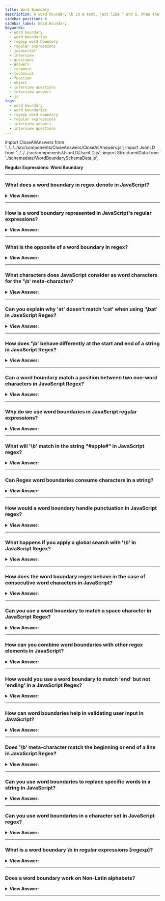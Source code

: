```yaml
---
title: Word Boundary
description: A word boundary \b is a test, just like ^ and $. When the regexp engine comes across \b, it checks that the position in the string is a word boundary.
sidebar_position: 6
sidebar_label: Word Boundary
keywords:
  - word boundary
  - word boundaries
  - regexp word boundary
  - regular expressions
  - javascript
  - interview
  - questions
  - answers
  - response
  - technical
  - function
  - object
  - interview questions
  - interview answers
  - js
tags:
  - word boundary
  - word boundaries
  - regexp word boundary
  - regular expressions
  - interview answers
  - interview questions
---
```


import CloseAllAnswers from '../../../src/components/CloseAnswers/CloseAllAnswers.js';
import JsonLD from '../../../src/components/JsonLD/JsonLD.js';
import StructuredData from './schemadata/WordBoundarySchemaData.js';

<JsonLD data={StructuredData} />

<head>
  <title>Word Boundary | Regular Expressions Interview Questions</title>
</head>

**Regular Expressions: Word Boundary**

<CloseAllAnswers />

---

### What does a word boundary in regex denote in JavaScript?

<details>
  <summary><strong>View Answer:</strong></summary>
  <div>
  <div><strong>Interview Response:</strong> It represents a position where a word character is not followed or preceded by another word character.
  </div><br />
  </div>
</details>

---

### How is a word boundary represented in JavaScript's regular expressions?

<details>
  <summary><strong>View Answer:</strong></summary>
  <div>
  <div><strong>Interview Response:</strong> In Regex, Word boundaries are represented by the '\b' meta-character.
  </div><br />
  </div>
</details>

---

### What is the opposite of a word boundary in regex?

<details>
  <summary><strong>View Answer:</strong></summary>
  <div>
  <div><strong>Interview Response:</strong> In Regex, The '\B' meta-character matches a non-word boundary position.
  </div><br />
  </div>
</details>

---

### What characters does JavaScript consider as word characters for the '\b' meta-character?

<details>
  <summary><strong>View Answer:</strong></summary>
  <div>
  <div><strong>Interview Response:</strong> JavaScript considers alphanumeric characters (A-Z, a-z, 0-9) and the underscore (_) as word characters.
  </div><br />
  </div>
</details>

---

### Can you explain why 'at' doesn't match 'cat' when using '\bat' in JavaScript Regex?

<details>
  <summary><strong>View Answer:</strong></summary>
  <div>
  <div><strong>Interview Response:</strong> The '\bat' specifies a word boundary before 'at', but 'c' before 'at' in 'cat' forms a word, violating the boundary.
  </div><br />
  </div>
</details>

---

### How does '\b' behave differently at the start and end of a string in JavaScript Regex?

<details>
  <summary><strong>View Answer:</strong></summary>
  <div>
  <div><strong>Interview Response:</strong> At the start, '\b' matches if the first character is a word character. At the end, it matches if the last character is a word character.
  </div><br />
  </div>
</details>

---

### Can a word boundary match a position between two non-word characters in JavaScript Regex?

<details>
  <summary><strong>View Answer:</strong></summary>
  <div>
  <div><strong>Interview Response:</strong> No, it matches between a word character and a non-word character or at the start or end of a string.
  </div><br />
  </div>
</details>

---

### Why do we use word boundaries in JavaScript regular expressions?

<details>
  <summary><strong>View Answer:</strong></summary>
  <div>
  <div><strong>Interview Response:</strong> Word boundaries are used to perform whole-word matches, preventing partial matches within larger words.
  </div><br />
  </div>
</details>

---

### What will '\b' match in the string "#apple#" in JavaScript regex?

<details>
  <summary><strong>View Answer:</strong></summary>
  <div>
  <div><strong>Interview Response:</strong> The '\b' matches positions before 'a' and after 'e' because these are boundaries between word and non-word characters.
  </div><br />
  </div>
</details>

---

### Can Regex word boundaries consume characters in a string?

<details>
  <summary><strong>View Answer:</strong></summary>
  <div>
  <div><strong>Interview Response:</strong> No, word boundaries do not consume characters, they match positions in a string.
  </div><br />
  </div>
</details>

---

### How would a word boundary handle punctuation in JavaScript regex?

<details>
  <summary><strong>View Answer:</strong></summary>
  <div>
  <div><strong>Interview Response:</strong> Punctuations are treated as a non-word character. A word boundary can match the position before the word or after, near punctuation.
  </div><br />
  </div>
</details>

---

### What happens if you apply a global search with '\b' in JavaScript Regex?

<details>
  <summary><strong>View Answer:</strong></summary>
  <div>
  <div><strong>Interview Response:</strong> It will find all matches that are preceded or followed by a non-word character or are at the start or end of a string.
  </div><br />
  </div>
</details>

---

### How does the word boundary regex behave in the case of consecutive word characters in JavaScript?

<details>
  <summary><strong>View Answer:</strong></summary>
  <div>
  <div><strong>Interview Response:</strong> It doesn't match positions between consecutive word characters because they don't form a word boundary.
  </div><br />
  </div>
</details>

---

### Can you use a word boundary to match a space character in JavaScript Regex?

<details>
  <summary><strong>View Answer:</strong></summary>
  <div>
  <div><strong>Interview Response:</strong> No, word boundaries don't match space characters. They match positions between word and non-word characters.
  </div><br />
  </div>
</details>

---

### How can you combine word boundaries with other regex elements in JavaScript?

<details>
  <summary><strong>View Answer:</strong></summary>
  <div>
  <div><strong>Interview Response:</strong> You can combine word boundaries with character sets, quantifiers, and other regex elements to define more complex patterns.
  </div><br />
  </div>
</details>

---

### How would you use a word boundary to match 'end' but not 'ending' in a JavaScript Regex?

<details>
  <summary><strong>View Answer:</strong></summary>
  <div>
  <div><strong>Interview Response:</strong> By using '\bend\b', it matches 'end' as a whole word, not as part of another word like 'ending'.
  </div><br />
  </div>
</details>

---

### How can word boundaries help in validating user input in JavaScript?

<details>
  <summary><strong>View Answer:</strong></summary>
  <div>
  <div><strong>Interview Response:</strong> Word boundaries can help to ensure that user input matches exact patterns or words, improving data validation.
  </div><br />
  </div>
</details>

---

### Does '\b' meta-character match the beginning or end of a line in JavaScript Regex?

<details>
  <summary><strong>View Answer:</strong></summary>
  <div>
  <div><strong>Interview Response:</strong> No, '\b' doesn't match line boundaries. It matches word boundaries at the start or end of a string.
  </div><br />
  </div>
</details>

---

### Can you use word boundaries to replace specific words in a string in JavaScript?

<details>
  <summary><strong>View Answer:</strong></summary>
  <div>
  <div><strong>Interview Response:</strong> Yes, word boundaries can be used with the replace method to replace specific whole words in a string.
  </div><br />
  </div>
</details>

---

### Can you use word boundaries in a character set in JavaScript regex?

<details>
  <summary><strong>View Answer:</strong></summary>
  <div>
  <div><strong>Interview Response:</strong> No, word boundaries are not valid within a character set. They match positions, not actual characters.
  </div><br />
  </div>
</details>

---

### What is a word boundary \b in regular expressions (regexp)?

<details>
  <summary><strong>View Answer:</strong></summary>
  <div>
  <div><strong>Interview Response:</strong> A word boundary '\b' in regex represents the position where a word character is not followed or preceded by another word character.
    </div><br />
  <div><strong>Technical Response:</strong> A word boundary \b is a test, just like ^ and $. When the regexp engine (program module that implements searching for RegExp) comes across \b, it checks that the position in the string is a word boundary. Three different positions qualify as word boundaries in regular expressions. For instance, if the first string character is a word character \w. Also, between two characters in the string, where one is a word character \w, and the other is not, and at the string end if the last string character is a word character \w. We can use \b not only with words but also with digits.
    </div><br />
  <div><strong className="codeExample">Code Example:</strong><br /><br />

  <div></div>

```js
console.log('Hello, Java!'.match(/\bJava\b/)); // Java
console.log('Hello, JavaScript!'.match(/\bJava\b/)); // null

// More Examples

console.log('Hello, Java!'.match(/\bHello\b/)); // Hello
console.log('Hello, Java!'.match(/\bJava\b/)); // Java
console.log('Hello, Java!'.match(/\bHell\b/)); // null (no match)
console.log('Hello, Java!'.match(/\bJava!\b/)); // null (no match)

// Digit Boundaries
console.log('1 23 456 78'.match(/\b\d\d\b/g)); // returns 23,78
console.log('12,34,56'.match(/\b\d\d\b/g)); // returns 12,34,56
```

  </div>
  </div>
</details>

---

### Does a word boundary work on Non-Latin alphabets?

<details>
  <summary><strong>View Answer:</strong></summary>
  <div>
  <div><strong>Interview Response:</strong> Word boundaries may not function as expected with Non-Latin alphabets as they're designed to work with alphanumeric characters and underscores.
    </div><br/>
  <div><strong>Technical Details:</strong> The word boundary test \b checks that there should be \w on the one side from the position and "not \w" – on the other side. But \w means a Latin letter a-z (or a digit or an underscore), so the test does not work for other characters, e.g., Cyrillic letters or Hieroglyphs.
    </div>
  </div>
</details>

---

